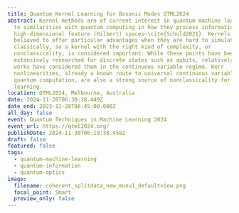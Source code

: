 ```yaml
---
title: Quantum Kernel Learning for Bosonic Modes QTML2024
abstract: Kernel methods are of current interest in quantum machine learning due
  to similarities with quantum computing in how they process information in
  high-dimensional feature (Hilbert) spaces~\cite{Schuld2021}. Kernels are
  believed to offer particular advantages when they are hard to simulate
  classically, so a kernel with the right kind of complexity, or
  nonclassicality, is considered important. While these points have been
  extensively researched for discrete states such as qubits, relatively few
  works have considered them in the continuous variable regime. Kerr
  nonlinearities, already a known route to universal continuous variable (CV)
  quantum computation, are also a strong source of nonclassicality for machine
  learning.
location: QTML2024, Melbourne, Australia
date: 2024-11-28T06:30:38.449Z
date_end: 2023-11-28T06:45:00.000Z
all_day: false
event: Quantum Techniques in Machine Learning 2024
event_url: https://qtml2024.org/
publishDate: 2024-11-30T06:19:38.458Z
draft: false
featured: false
tags:
  - quantum-machine-learning
  - quantum-information
  - quantum-optics
image:
  filename: coherent_splitdata_new_munu1_defaultview.png
  focal_point: Smart
  preview_only: false
---
```

